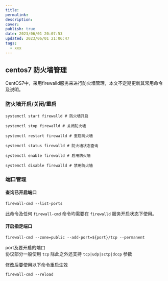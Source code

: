 ```yaml
---
title: 
permalink: 
description: 
cover: 
publish: true
date: 2023/06/01 20:07:53
updated: 2023/06/01 21:06:47
tags:
  - xxx
---
```


## centos7 防火墙管理

CentOS7中，采用firewalld服务来进行防火墙管理，本文不定期更新其常用命令及说明。

### 防火墙开启/关闭/重启

```shell
systemctl start firewalld # 防火墙开启

systemctl stop firewalld # 关闭防火墙

systemctl restart firewalld # 重启防火墙

systemctl status firewalld # 防火墙状态查询

systemctl enable firewalld # 启用防火墙

systemctl disable firewalld # 禁用防火墙
```

### 端口管理

#### 查询已开启端口

```shell
firewall-cmd --list-ports
```

此命令及任何 `firewall-cmd` 命令均需要在 `firewalld` 服务开启状态下使用。

#### 开启指定端口

```shell
firewall-cmd --zone=public --add-port=${port}/tcp --permanent
```

port及要开启的端口  
协议部分一般使用 `tcp` 除此之外还支持 `tcp|udp|sctp|dccp` 参数

修改后要使用以下命令重启生效

```shell
firewall-cmd --reload
```
 
